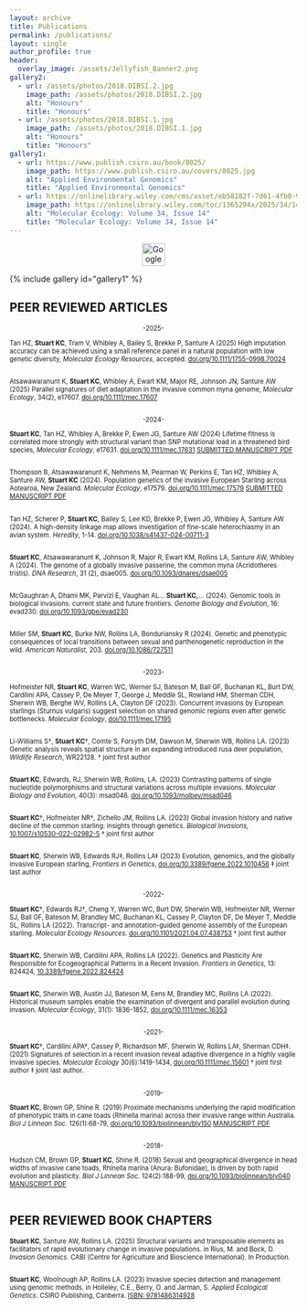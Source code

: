 ```yaml
---
layout: archive
title: Publications
permalink: /publications/
layout: single
author_profile: true
header:
  overlay_image: /assets/Jellyfish_Banner2.png
gallery2:
  - url: /assets/photos/2018.DIBSI.2.jpg
    image_path: /assets/photos/2018.DIBSI.2.jpg
    alt: "Honours"
    title: "Honours"
  - url: /assets/photos/2018.DIBSI.1.jpg
    image_path: /assets/photos/2018.DIBSI.1.jpg
    alt: "Honours"
    title: "Honours"
gallery1:
  - url: https://www.publish.csiro.au/book/8025/
    image_path: https://www.publish.csiro.au/covers/8025.jpg
    alt: "Applied Environmental Genomics"
    title: "Applied Environmental Genomics"
  - url: https://onlinelibrary.wiley.com/cms/asset/eb58182f-7d61-4fb0-92a1-9b1133d12ce8/mec17400-toc-0001-m.jpg
    image_path: https://onlinelibrary.wiley.com/toc/1365294x/2025/34/14
    alt: "Molecular Ecology: Volume 34, Issue 14"
    title: "Molecular Ecology: Volume 34, Issue 14"
---
```


<p style="text-align: center;"><a href="https://scholar.google.com/citations?user=zVGhz5UAAAAJ&hl=en&oi=ao" target="_blank">
  <img src="https://e7.pngegg.com/pngimages/31/731/png-clipart-google-scholar-education-research-doctor-of-philosophy-scholar-s-logo-monochrome.png" alt="Google Scholar" width="40"></a></p>



{% include gallery id="gallery1" %}

## PEER REVIEWED ARTICLES 

<div style="font-size: 0.8em;">

<p style="text-align: center;"> -2025- </p>

Tan HZ, <b>Stuart KC</b>, Tram V, Whibley A, Bailey S, Brekke P, Santure A  (2025) High imputation accuracy can be achieved using a small reference panel in a natural population with low genetic diversity, <i>Molecular Ecology Resources</i>, accepted. <a href="https://doi.org/10.1111/1755-0998.70024">doi.org/10.1111/1755-0998.70024</a> <br><br>

Atsawawaranunt K, <b>Stuart KC</b>, Whibley A, Ewart KM, Major RE, Johnson JN, Santure AW (2025) Parallel signatures of diet adaptation in the invasive common myna genome, <i>Molecular Ecology</i>, 34(2), e17607. <a href="http://doi.org/10.1111/mec.17607">doi.org/10.1111/mec.17607</a> <br><br>

<p style="text-align: center;"> -2024- </p>

<b>Stuart KC</b>, Tan HZ, Whibley A, Brekke P, Ewen JG, Santure AW (2024) Lifetime fitness is correlated more strongly with structural variant than SNP mutational load in a threatened bird species, <i>Molecular Ecology</i>, e17631. <a href="https://doi.org/10.1111/mec.17631">doi.org/10.1111/mec.17631</a>
<a href="/assets/papers/SubmittedVersion_MolEcol_HihiGeneticLoad_Nc3.4.pdf" class="btn btn--info">SUBMITTED MANUSCRIPT PDF</a> <br><br>

Thompson B, Atsawawaranunt K, Nehmens M, Pearman W, Perkins E, Tan HZ, Whibley A, Santure AW, <b>Stuart KC</b> (2024). Population genetics of the invasive European Starling across Aotearoa, New Zealand. <i>Molecular Ecology</i>, e17579. <a href="https://doi.org/10.1111/mec.17579">doi.org/10.1111/mec.17579</a>
<a href="/assets/papers/SubmittedVersion_MolEcol_NZstarlings_Sv10.7.pdf" class="btn btn--info">SUBMITTED MANUSCRIPT PDF</a> <br><br>

Tan HZ, Scherer P, <b>Stuart KC</b>, Bailey S, Lee KD, Brekke P, Ewen JG, Whibley A, Santure AW (2024). A high-density linkage map allows investigation of fine-scale heterochiasmy in an avian system. <i>Heredity</i>, 1-14. <a href="https://doi.org/10.1038/s41437-024-00711-3">doi.org/10.1038/s41437-024-00711-3</a> <br><br>

<b>Stuart KC</b>, Atsawawaranunt K, Johnson R, Major R, Ewart KM, Rollins LA, Santure AW, Whibley A  (2024). The genome of a globally invasive passerine, the common myna (Acridotheres tristis). <i>DNA Research</i>, 31 (2), dsae005. <a href="https://doi.org/10.1093/dnares/dsae005">doi.org/10.1093/dnares/dsae005</a> <br><br>

McGaughran A, Dhami MK, Parvizi E, Vaughan AL… <b>Stuart KC,</b>…  (2024). Genomic tools in biological invasions: current state and future frontiers. <i>Genome Biology and Evolution</i>, 16: evad230. <a href="https://doi.org/10.1093/gbe/evad230">doi.org/10.1093/gbe/evad230</a> <br><br>

Miller SM, <b>Stuart KC</b>, Burke NW, Rollins LA, Bonduriansky R (2024). Genetic and phenotypic consequences of local transitions between sexual and parthenogenetic reproduction in the wild. <i>American Naturalist</i>, 203. <a href="https://doi.org/10.1086/727511">doi.org/10.1086/727511</a> <br><br>

<p style="text-align: center;"> -2023- </p>

Hofmeister NR, <b>Stuart KC</b>, Warren WC, Werner SJ, Bateson M, Ball GF, Buchanan KL, Burt DW, Cardilini APA, Cassey P, De Meyer T, George J, Meddle SL, Rowland HM, Sherman CDH, Sherwin WB, Berghe WV, Rollins LA, Clayton DF (2023). Concurrent invasions by European starlings (Sturnus vulgaris) suggest selection on shared genomic regions even after genetic bottlenecks. <i>Molecular Ecology</i>, <a href="https://onlinelibrary.wiley.com/doi/10.1111/mec.17195">doi/10.1111/mec.17195</a> <br><br>

Li-Williams S†, <b>Stuart KC</b>†, Comte S, Forsyth DM, Dawson M, Sherwin WB, Rollins LA. (2023) Genetic analysis reveals spatial structure in an expanding introduced rusa deer population, <i>Wildlife Research</i>, WR22128. † joint first author <br><br>

<b>Stuart KC</b>, Edwards, RJ, Sherwin WB, Rollins, LA. (2023) Contrasting patterns of single nucleotide polymorphisms and structural variations across multiple invasions. <i>Molecular Biology and Evolution</i>, 40(3): msad046. <a href="https://doi.org/10.1093/molbev/msad046">doi.org/10.1093/molbev/msad046</a> <br><br>

<b>Stuart KC</b>†, Hofmeister NR†, Zichello JM, Rollins LA. (2023) Global invasion history and native decline of the common starling: insights through genetics. <i>Biological Invasions</i>, <a href="https://doi.org/10.1007/s10530-022-02982-5">10.1007/s10530-022-02982-5</a> † joint first author  <br><br>

<b>Stuart KC</b>, Sherwin WB, Edwards RJ‡, Rollins LA‡ (2023) Evolution, genomics, and the globally invasive European starling, <i>Frontiers in Genetics</i>, <a href="https://doi.org/10.3389/fgene.2022.1010456">doi.org/10.3389/fgene.2022.1010456</a> ‡ joint last author <br><br>


<p style="text-align: center;"> -2022- </p>
<b>Stuart KC</b>†, Edwards RJ†, Cheng Y, Warren WC, Burt DW, Sherwin WB, Hofmeister NR, Werner SJ, Ball GF, Bateson M, Brandley MC, Buchanan KL, Cassey P, Clayton DF, De Meyer T, Meddle SL, Rollins LA (2022). Transcript- and annotation-guided genome assembly of the European starling. <i>Molecular Ecology Resources</i>. <a href="doi.org/10.1101/2021.04.07.438753">doi.org/10.1101/2021.04.07.438753</a> † joint first author <br><br>

<b>Stuart KC</b>, Sherwin WB, Cardilini APA, Rollins LA (2022). Genetics and Plasticity Are Responsible for Ecogeographical Patterns in a Recent Invasion. <i>Frontiers in Genetics</i>, 13: 824424, <a href="https://www.ncbi.nlm.nih.gov/pmc/articles/PMC8963341/">10.3389/fgene.2022.824424</a>  <br><br>

<b>Stuart KC</b>, Sherwin WB, Austin JJ, Bateson M, Eens M, Brandley MC, Rollins LA (2022). Historical museum samples enable the examination of divergent and parallel evolution during invasion. <i>Molecular Ecology</i>, 31(1): 1836-1852, <a href="https://onlinelibrary.wiley.com/doi/full/10.1111/mec.16353">doi.org/10.1111/mec.16353</a>  <br><br>

<p style="text-align: center;"> -2021- </p>
<b>Stuart KC</b>†, Cardilini APA†, Cassey P, Richardson MF, Sherwin W, Rollins LA‡, Sherman CDH‡. (2021) Signatures of selection in a recent invasion reveal adaptive divergence in a highly vagile invasive species. <i>Molecular Ecology</i> 30(6):1419-1434, <a href="https://onlinelibrary.wiley.com/doi/10.1111/mec.15601">doi.org/10.1111/mec.15601</a> † joint first author  ‡ joint last author. <br><br>

<p style="text-align: center;"> -2019- </p>
<b>Stuart KC</b>, Brown GP, Shine R. (2019) Proximate mechanisms underlying the rapid modification of phenotypic traits in cane toads (Rhinella marina) across their invasive range within Australia. <i>Biol J Linnean Soc.</i> 126(1):68-79, <a href="https://academic.oup.com/biolinnean/article-abstract/126/1/68/5189714?redirectedFrom=fulltext">doi.org/10.1093/biolinnean/bly150</a>
<a href="/assets/papers/2.CaneToadPlasticity.pdf" class="btn btn--info">MANUSCRIPT PDF</a>  <br><br>

<p style="text-align: center;"> -2018- </p>
Hudson CM, Brown GP, <b>Stuart KC</b>, Shine R. (2018) Sexual and geographical divergence in head widths of invasive cane toads, Rhinella marina (Anura: Bufonidae), is driven by both rapid evolution and plasticity. <i>Biol J Linnean Soc.</i> 124(2):188-99, <a href="https://academic.oup.com/biolinnean/article-abstract/124/2/188/4991888?redirectedFrom=fulltext">doi.org/10.1093/biolinnean/bly040</a>
<a href="/assets/papers/1.SexualandgeographicaldivergenceinheadwidthsofinvasivecanetoadsRhinellamarinaAnura-Bufonidaeisdrivenbybothrapidevolutionandplasticity.pdf" class="btn btn--info">MANUSCRIPT PDF</a> <br><br>

</div>

## PEER REVIEWED BOOK CHAPTERS

<div style="font-size: 0.8em;">

<b>Stuart KC</b>, Santure AW, Rollins LA. (2025) Structural variants and transposable elements as facilitators of rapid evolutionary change in invasive populations. in Rius, M. and Bock, D. <i>Invasion Genomics</i>. CABI (Centre for Agriculture and Bioscience International). In Production.  <br><br>

<b>Stuart KC</b>, Woolnough AP, Rollins LA. (2023) Invasive species detection and management using genomic methods. in Holleley, C.E., Berry, O. and Jarman, S. <i>Applied Ecological Genetics</i>. CSIRO Publishing, Canberra. <a href="https://books.google.com.au/books?hl=en&lr=&id=34XmEAAAQBAJ&oi=fnd&pg=PA286&ots=upS0Nmmp0q&sig=15HX_GbbbNP8ISnb9jCtQAywIKQ&redir_esc=y#v=onepage&q&f=false">ISBN: 9781486314928</a> <br><br>

</div>

